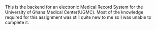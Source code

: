 This is the backend for an electronic Medical Record System for the University of Ghana Medical Center(UGMC).
Most of the knowledge required for this assignment was still quite new to me so I was unable to complete it.

